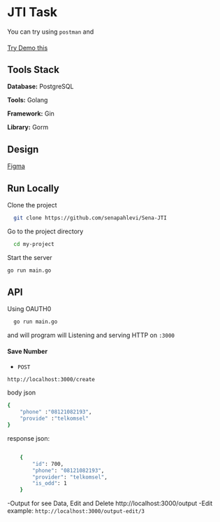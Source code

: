 
# JTI Task


You can try using `postman` and 

#### 
[Try Demo this]()



## Tools Stack

**Database:** PostgreSQL

**Tools:** Golang

**Framework:** Gin

**Library:** Gorm


## Design

[Figma](https://linktodocumentation)


## Run Locally

Clone the project

```bash
  git clone https://github.com/senapahlevi/Sena-JTI
```

Go to the project directory

```bash
  cd my-project
```

Start the server

```bash
go run main.go
```


## API
Using OAUTH0
```bash
  go run main.go
```
and will program will Listening and serving HTTP on `:3000`
#### Save Number 
- `POST`

`http://localhost:3000/create`

body json 
```bash
{
    "phone" :"08121082193",
    "provide" :"telkomsel"
}
```
response json:
```bash

    {
        "id": 700,
        "phone": "08121082193",
        "provider": "telkomsel",
        "is_odd": 1
    }

```
-Output for see Data, Edit and Delete
http://localhost:3000/output
-Edit
example: `http://localhost:3000/output-edit/3`



